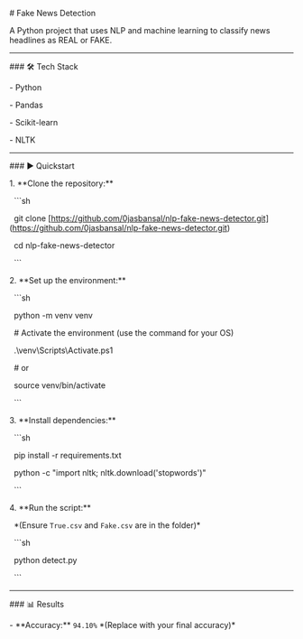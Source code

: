 \# Fake News Detection



A Python project that uses NLP and machine learning to classify news headlines as REAL or FAKE.



---



\### 🛠️ Tech Stack

\- Python

\- Pandas

\- Scikit-learn

\- NLTK



---



\### ▶️ Quickstart



1\.  \*\*Clone the repository:\*\*

&nbsp;   ```sh

&nbsp;   git clone \[https://github.com/0jasbansal/nlp-fake-news-detector.git] \(https://github.com/0jasbansal/nlp-fake-news-detector.git)

&nbsp;   cd nlp-fake-news-detector

&nbsp;   ```



2\.  \*\*Set up the environment:\*\*

&nbsp;   ```sh

&nbsp;   python -m venv venv

&nbsp;   # Activate the environment (use the command for your OS)

&nbsp;   .\\venv\\Scripts\\Activate.ps1

&nbsp;   # or

&nbsp;   source venv/bin/activate

&nbsp;   ```



3\.  \*\*Install dependencies:\*\*

&nbsp;   ```sh

&nbsp;   pip install -r requirements.txt

&nbsp;   python -c "import nltk; nltk.download('stopwords')"

&nbsp;   ```



4\.  \*\*Run the script:\*\*

&nbsp;   \*(Ensure `True.csv` and `Fake.csv` are in the folder)\*

&nbsp;   ```sh

&nbsp;   python detect.py

&nbsp;   ```



---



\### 📊 Results

\- \*\*Accuracy:\*\* `94.10%` \*(Replace with your final accuracy)\*
